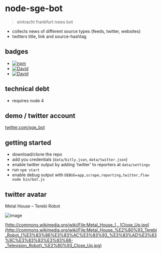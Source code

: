 # node-sge-bot

> eintracht frankfurt news bot

- collects news of different source types (feeds, twitter, websites)
- twitters title, link and source-hashtag

## badges

- [![npm](https://img.shields.io/npm/dm/node-sge-bot.svg)](https://www.npmjs.com/package/node-sge-bot)
- [![David](https://img.shields.io/david/solygen/node-sge-bot.svg?style=flat-square)](https://david-dm.org/solygen/node-sge-bot)
- [![David](https://img.shields.io/david/dev/solygen/node-sge-bot.svg?style=flat-square)](https://david-dm.org/solygen/node-sge-bot#info=devDependencies&view=table)

## technical debt

- requires node 4

## demo / twitter account

[twitter.com/sge_bot](https://twitter.com/sge_bot)


## getting started

- download/clone the repo
- add you credentials (`data/bitly.json`, `data/twitter.json`)
- enable twitter output by adding 'twitter' to reporters at `data/settings`
- run `npm start`
- enable debug output with `DEBUG=app,scrape,reporting,twitter,flow node bin/bot.js`


## twitter avatar

Metal House – Terebi Robot

![image](http://upload.wikimedia.org/wikipedia/commons/thumb/b/b5/Metal_House_%E2%80%93_Terebi_Robot_%28%E3%83%86%E3%83%AC%E3%83%93_%E3%83%AD%E3%83%9C%E3%83%83%E3%83%88-_Television_Robot%29_%E2%80%93_Close_Up.jpg/90px-Metal_House_%E2%80%93_Terebi_Robot_%28%E3%83%86%E3%83%AC%E3%83%93_%E3%83%AD%E3%83%9C%E3%83%83%E3%83%88-_Television_Robot%29_%E2%80%93_Close_Up.jpg)

[http://commons.wikimedia.org/wiki/File:Metal_House_[...]Close_Up.jpg](http://commons.wikimedia.org/wiki/File:Metal_House_%E2%80%93_Terebi_Robot_(%E3%83%86%E3%83%AC%E3%83%93_%E3%83%AD%E3%83%9C%E3%83%83%E3%83%88-_Television_Robot)_%E2%80%93_Close_Up.jpg)

